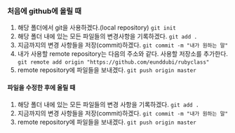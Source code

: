 ### 처음에 github에 올릴 때
1. 해당 폴더에서 git을 사용하겠다.(local repository)
`git init`
2. 해당 폴더 내에 있는 모든 파일들의 변경사항을 기록하겠다.
`git add .`
3. 지금까지의 변경 사항들을 저장(commit)하겠다.
`git commit -m "내가 원하는 말"`
4. 내가 사용할 remote repository는 다음의 주소와 같다. 사용할 저장소를 추가한다.
`git remote add origin "https://github.com/eunddubi/rubyclass"`
5. remote repository에 파일들을 보내겠다.
`git push origin master`

#### 파일을 수정한 후에 올릴 때
1. 해당 폴더 내에 있는 모든 파일들의 변경 사항을 기록하겠다.
`git add .`
2. 지금까지의 변경 사항들을 저장(commit)하겠다.
`git commit -m "내가 원하는 말"`
3. remote repository에 파일들을 보내겠다.
`git push origin master`
